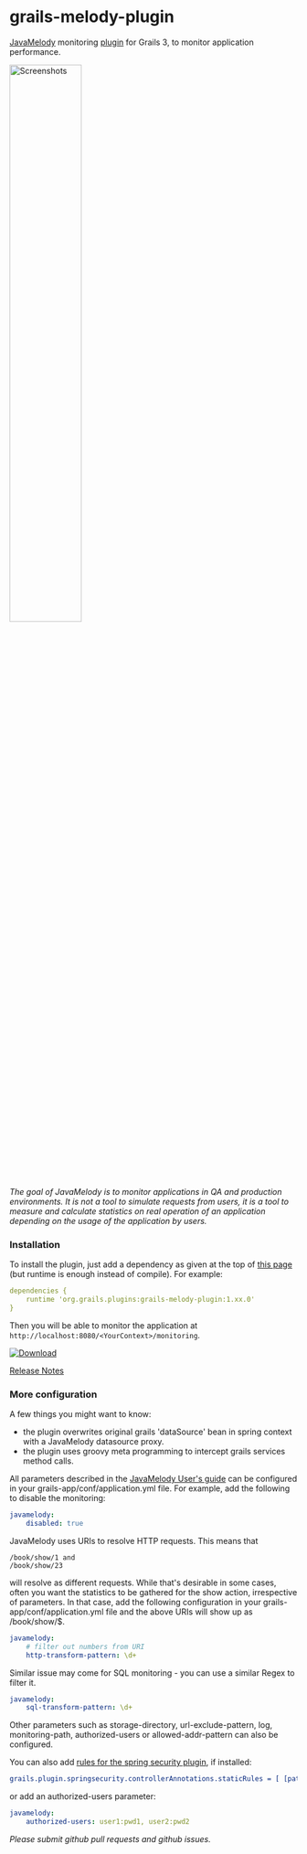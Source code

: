 grails-melody-plugin
====================

[JavaMelody](https://github.com/javamelody/javamelody/wiki) monitoring [plugin](http://www.grails.org/plugins.html#plugin/grails-melody-plugin) for Grails 3, to monitor application performance.

<a href='Screenshots#charts'><img src='https://github.com/javamelody/javamelody/wiki/resources/screenshots/graphs.png' alt='Screenshots' width='50%' title='Screenshots' /></a>

_The goal of JavaMelody is to monitor applications in QA and production environments. It is not a tool to simulate requests from users, it is a tool to measure and calculate statistics on real operation of an application depending on the usage of the application by users._

### Installation ###

To install the plugin, just add a dependency as given at the top of [this page](http://www.grails.org/plugins.html#plugin/grails-melody-plugin) (but runtime is enough instead of compile). For example:
```yaml
dependencies {
    runtime 'org.grails.plugins:grails-melody-plugin:1.xx.0'
}
```

Then you will be able to monitor the application at ```http://localhost:8080/<YourContext>/monitoring```.

[![Download](https://api.bintray.com/packages/sergiomichels/plugins/grails-melody-plugin/images/download.svg) ](https://bintray.com/sergiomichels/plugins/grails-melody-plugin/_latestVersion)

[Release Notes](https://github.com/javamelody/javamelody/wiki/ReleaseNotes) 

### More configuration ###

A few things you might want to know:
* the plugin overwrites original grails 'dataSource' bean in spring context with a JavaMelody datasource proxy.
* the plugin uses groovy meta programming to intercept grails services method calls.
  
All parameters described in the [JavaMelody User's guide](https://github.com/javamelody/javamelody/wiki/UserGuide#6-optional-parameters)
can be configured in your grails-app/conf/application.yml file. For example, add the following to disable the monitoring:
```yaml
javamelody:
    disabled: true
```

JavaMelody uses URIs to resolve HTTP requests. This means that
```
/book/show/1 and 
/book/show/23 
```

will resolve as different requests.  While that's desirable in some cases, often you want the statistics to be gathered for the show action, irrespective of parameters. In that case, add the following configuration in your grails-app/conf/application.yml file and the above URIs will show up as /book/show/$. 
```yaml
javamelody:
    # filter out numbers from URI
    http-transform-pattern: \d+
```

Similar issue may come for SQL monitoring - you can use a similar Regex to filter it.
```yaml
javamelody:
    sql-transform-pattern: \d+
```

Other parameters such as storage-directory, url-exclude-pattern, log, monitoring-path, authorized-users or allowed-addr-pattern can also be configured.

You can also add [rules for the spring security plugin](https://grails-plugins.github.io/grails-spring-security-core/v3/index.html#requestMappings), if installed:
```yaml
grails.plugin.springsecurity.controllerAnnotations.staticRules = [ [pattern: '/monitoring', access: ['ROLE_ADMIN']] ]
```
or add an authorized-users parameter:
```yaml
javamelody:
    authorized-users: user1:pwd1, user2:pwd2
```

_Please submit github pull requests and github issues._
